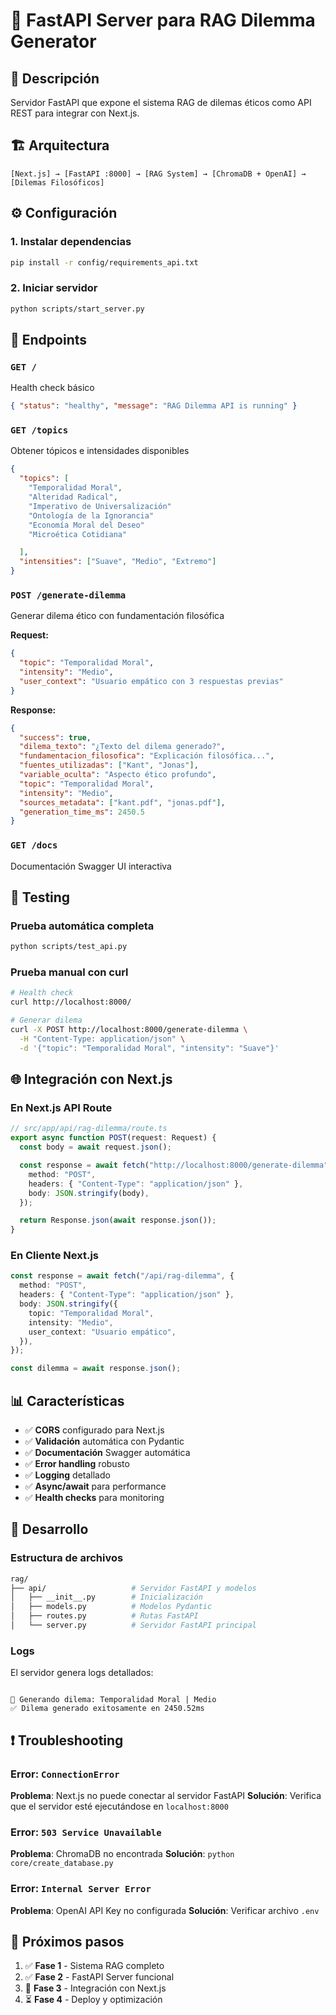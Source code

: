 # 🚀 FastAPI Server para RAG Dilemma Generator

## 📖 Descripción

Servidor FastAPI que expone el sistema RAG de dilemas éticos como API REST para integrar con Next.js.

## 🏗️ Arquitectura

```
[Next.js] → [FastAPI :8000] → [RAG System] → [ChromaDB + OpenAI] → [Dilemas Filosóficos]
```

## ⚙️ Configuración

### 1. Instalar dependencias

```bash
pip install -r config/requirements_api.txt
```

### 2. Iniciar servidor

```bash
python scripts/start_server.py
```

## 🔗 Endpoints

### `GET /`

Health check básico

```json
{ "status": "healthy", "message": "RAG Dilemma API is running" }
```

### `GET /topics`

Obtener tópicos e intensidades disponibles

```json
{
  "topics": [
    "Temporalidad Moral",
    "Alteridad Radical",
    "Imperativo de Universalización"
    "Ontología de la Ignorancia"
    "Economía Moral del Deseo"
    "Microética Cotidiana"

  ],
  "intensities": ["Suave", "Medio", "Extremo"]
}
```

### `POST /generate-dilemma`

Generar dilema ético con fundamentación filosófica

**Request:**

```json
{
  "topic": "Temporalidad Moral",
  "intensity": "Medio",
  "user_context": "Usuario empático con 3 respuestas previas"
}
```

**Response:**

```json
{
  "success": true,
  "dilema_texto": "¿Texto del dilema generado?",
  "fundamentacion_filosofica": "Explicación filosófica...",
  "fuentes_utilizadas": ["Kant", "Jonas"],
  "variable_oculta": "Aspecto ético profundo",
  "topic": "Temporalidad Moral",
  "intensity": "Medio",
  "sources_metadata": ["kant.pdf", "jonas.pdf"],
  "generation_time_ms": 2450.5
}
```

### `GET /docs`

Documentación Swagger UI interactiva

## 🧪 Testing

### Prueba automática completa

```bash
python scripts/test_api.py
```

### Prueba manual con curl

```bash
# Health check
curl http://localhost:8000/

# Generar dilema
curl -X POST http://localhost:8000/generate-dilemma \
  -H "Content-Type: application/json" \
  -d '{"topic": "Temporalidad Moral", "intensity": "Suave"}'
```

## 🌐 Integración con Next.js

### En Next.js API Route

```typescript
// src/app/api/rag-dilemma/route.ts
export async function POST(request: Request) {
  const body = await request.json();

  const response = await fetch("http://localhost:8000/generate-dilemma", {
    method: "POST",
    headers: { "Content-Type": "application/json" },
    body: JSON.stringify(body),
  });

  return Response.json(await response.json());
}
```

### En Cliente Next.js

```typescript
const response = await fetch("/api/rag-dilemma", {
  method: "POST",
  headers: { "Content-Type": "application/json" },
  body: JSON.stringify({
    topic: "Temporalidad Moral",
    intensity: "Medio",
    user_context: "Usuario empático",
  }),
});

const dilemma = await response.json();
```

## 📊 Características

- ✅ **CORS** configurado para Next.js
- ✅ **Validación** automática con Pydantic
- ✅ **Documentación** Swagger automática
- ✅ **Error handling** robusto
- ✅ **Logging** detallado
- ✅ **Async/await** para performance
- ✅ **Health checks** para monitoring

## 🔧 Desarrollo

### Estructura de archivos

```bash
rag/
├── api/                   # Servidor FastAPI y modelos
│   ├── __init__.py        # Inicialización
│   ├── models.py          # Modelos Pydantic
│   ├── routes.py          # Rutas FastAPI
│   └── server.py          # Servidor FastAPI principal
```

### Logs

El servidor genera logs detallados:

```

🎯 Generando dilema: Temporalidad Moral | Medio
✅ Dilema generado exitosamente en 2450.52ms

```

## ❗ Troubleshooting

### Error: `ConnectionError`

**Problema**: Next.js no puede conectar al servidor FastAPI
**Solución**: Verifica que el servidor esté ejecutándose en `localhost:8000`

### Error: `503 Service Unavailable`

**Problema**: ChromaDB no encontrada
**Solución**: `python core/create_database.py`

### Error: `Internal Server Error`

**Problema**: OpenAI API Key no configurada
**Solución**: Verificar archivo `.env`

## 🚀 Próximos pasos

1. ✅ **Fase 1** - Sistema RAG completo
2. ✅ **Fase 2** - FastAPI Server funcional
3. 🔄 **Fase 3** - Integración con Next.js
4. ⏳ **Fase 4** - Deploy y optimización
